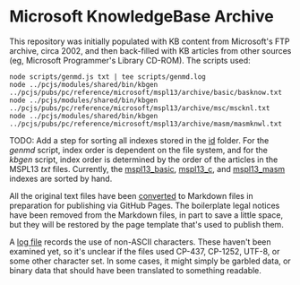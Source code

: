 # Microsoft KnowledgeBase Archive

This repository was initially populated with KB content from Microsoft's FTP archive, circa 2002, and
then back-filled with KB articles from other sources (eg, Microsoft Programmer's Library CD-ROM).  The scripts
used:

	node scripts/genmd.js txt | tee scripts/genmd.log
	node ../pcjs/modules/shared/bin/kbgen ../pcjs/pubs/pc/reference/microsoft/mspl13/archive/basic/basknow.txt
	node ../pcjs/modules/shared/bin/kbgen ../pcjs/pubs/pc/reference/microsoft/mspl13/archive/msc/mscknl.txt
	node ../pcjs/modules/shared/bin/kbgen ../pcjs/pubs/pc/reference/microsoft/mspl13/archive/masm/masmknwl.txt

TODO: Add a step for sorting all indexes stored in the [id](id/) folder.  For the *genmd* script, index order
is dependent on the file system, and for the *kbgen* script, index order is determined by the order of the articles
in the MSPL13 *txt* files.  Currently, the [mspl13_basic](id/mspl13_basic), [mspl13_c](id/mspl13_c), and
[mspl13_masm](id/mspl13_masm) indexes are sorted by hand.

All the original text files have been [converted](scripts/genmd.js) to Markdown files in preparation for
publishing via GitHub Pages.  The boilerplate legal notices have been removed from the Markdown files,
in part to save a little space, but they will be restored by the page template that's used to publish them.

A [log file](scripts/genmd.log) records the use of non-ASCII characters.  These haven't been examined yet,
so it's unclear if the files used CP-437, CP-1252, UTF-8, or some other character set.  In some cases, it might
simply be garbled data, or binary data that should have been translated to something readable.
